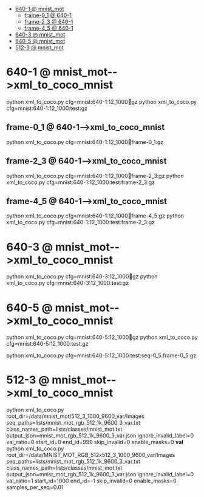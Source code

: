
<!-- MarkdownTOC -->

- [640-1       @ mnist_mot](#640_1___mnist_mo_t_)
    - [frame-0_1       @ 640-1](#frame_0_1___640_1_)
    - [frame-2_3       @ 640-1](#frame_2_3___640_1_)
    - [frame-4_5       @ 640-1](#frame_4_5___640_1_)
- [640-3       @ mnist_mot](#640_3___mnist_mo_t_)
- [640-5       @ mnist_mot](#640_5___mnist_mo_t_)
- [512-3       @ mnist_mot](#512_3___mnist_mo_t_)

<!-- /MarkdownTOC -->
<a id="640_1___mnist_mo_t_"></a>
# 640-1       @ mnist_mot-->xml_to_coco_mnist
python xml_to_coco.py cfg=mnist:640-1:12_1000:train:gz
python xml_to_coco.py cfg=mnist:640-1:12_1000:test:gz
<a id="frame_0_1___640_1_"></a>
## frame-0_1       @ 640-1-->xml_to_coco_mnist
python xml_to_coco.py cfg=mnist:640-1:12_1000:train:frame-0_1:gz
<a id="frame_2_3___640_1_"></a>
## frame-2_3       @ 640-1-->xml_to_coco_mnist
python xml_to_coco.py cfg=mnist:640-1:12_1000:train:frame-2_3:gz
python xml_to_coco.py cfg=mnist:640-1:12_1000:test:frame-2_3:gz
<a id="frame_4_5___640_1_"></a>
## frame-4_5       @ 640-1-->xml_to_coco_mnist
python xml_to_coco.py cfg=mnist:640-1:12_1000:train:frame-4_5:gz
python xml_to_coco.py cfg=mnist:640-1:12_1000:test:frame-2_3:gz

<a id="640_3___mnist_mo_t_"></a>
# 640-3       @ mnist_mot-->xml_to_coco_mnist
python xml_to_coco.py cfg=mnist:640-3:12_1000:train:gz
python xml_to_coco.py cfg=mnist:640-3:12_1000:test:gz
<a id="640_5___mnist_mo_t_"></a>
# 640-5       @ mnist_mot-->xml_to_coco_mnist
python xml_to_coco.py cfg=mnist:640-5:12_1000:train:gz
python xml_to_coco.py cfg=mnist:640-5:12_1000:test:gz

python xml_to_coco.py cfg=mnist:640-5:12_1000:test:seq-0_5:frame-0_5:gz

<a id="512_3___mnist_mo_t_"></a>
# 512-3       @ mnist_mot-->xml_to_coco_mnist
python xml_to_coco.py root_dir=/data/mnist_mot/512_3_1000_9600_var/Images seq_paths=lists/mnist_mot_rgb_512_1k_9600_3_var.txt class_names_path=lists/classes/mnist_mot.txt output_json=mnist_mot_rgb_512_1k_9600_3_var.json ignore_invalid_label=0 val_ratio=0 start_id=0 end_id=999 skip_invalid=0 enable_masks=0
__val__
python xml_to_coco.py root_dir=/data/MNIST_MOT_RGB_512x512_3_1000_9600_var/Images seq_paths=lists/mnist_mot_rgb_512_1k_9600_3_var.txt class_names_path=lists/classes/mnist_mot.txt output_json=mnist_mot_rgb_512_1k_9600_3_var.json ignore_invalid_label=0 val_ratio=1 start_id=1000 end_id=-1 skip_invalid=0 enable_masks=0 samples_per_seq=0.01
